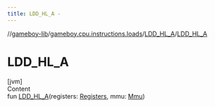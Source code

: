 ```yaml
---
title: LDD_HL_A -
---
```

//[gameboy-lib](../../index.md)/[gameboy.cpu.instructions.loads](../index.md)/[LDD_HL_A](index.md)/[LDD_HL_A](-l-d-d_-h-l_-a.md)



# LDD_HL_A  
[jvm]  
Content  
fun [LDD_HL_A](-l-d-d_-h-l_-a.md)(registers: [Registers](../../gameboy.cpu/-registers/index.md), mmu: [Mmu](../../gameboy.memory/-mmu/index.md))  



